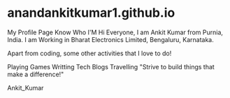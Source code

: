 # anandankitkumar1.github.io
My Profile Page
Know Who I'M
Hi Everyone, I am Ankit Kumar from Purnia, India.
I am Working in Bharat Electronics Limited, Bengaluru, Karnataka.

Apart from coding, some other activities that I love to do!

 Playing Games
 Writting Tech Blogs
 Travelling
"Strive to build things that make a difference!"

Ankit_Kumar
